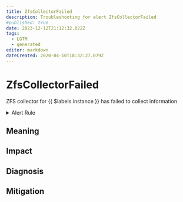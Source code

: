 ```yaml
---
title: ZfsCollectorFailed
description: Troubleshooting for alert ZfsCollectorFailed
#published: true
date: 2023-12-12T21:12:32.022Z
tags: 
  - LGTM
  - generated
editor: markdown
dateCreated: 2020-04-10T18:32:27.079Z
---
```


# ZfsCollectorFailed

ZFS collector for {{ $labels.instance }} has failed to collect information

<details>
  <summary>Alert Rule</summary>

{{% rule "zfs/zfs_exporter.yml" "ZfsCollectorFailed" %}}

{{% comment %}}

```yaml
alert: ZfsCollectorFailed
expr: zfs_scrape_collector_success != 1
for: 0m
labels:
    severity: warning
annotations:
    summary: ZFS collector failed (instance {{ $labels.instance }})
    description: |-
        ZFS collector for {{ $labels.instance }} has failed to collect information
          VALUE = {{ $value }}
          LABELS = {{ $labels }}
    runbook: https://github.com/srerun/prometheus-alerts/blob/main/content/runbooks/zfs_exporter/ZfsCollectorFailed.md

```

{{% /comment %}}

</details>


## Meaning
[//]: # "Short paragraph that explains what the alert means"


## Impact
[//]: # "What could / will happen if the alert is not addressed"



## Diagnosis
[//]: # "Steps to take to identify the cause of the problem"



## Mitigation
[//]: # "The steps necessary to resolve the alert"
